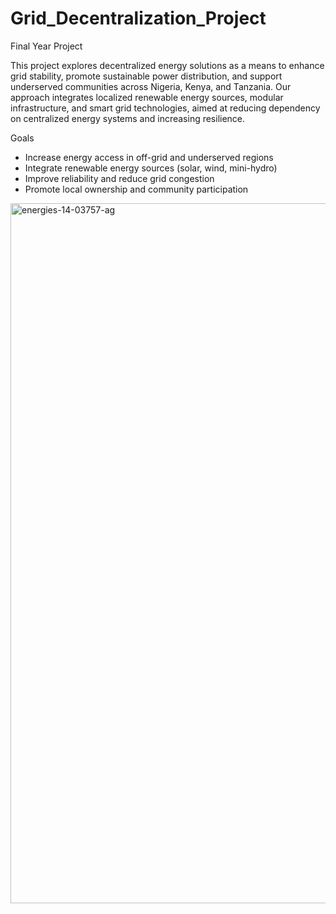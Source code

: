 # Grid_Decentralization_Project
Final Year Project

This project explores decentralized energy solutions as a means to enhance grid stability, promote sustainable power distribution, and support underserved communities across Nigeria, Kenya, and Tanzania.
Our approach integrates localized renewable energy sources, modular infrastructure, and smart grid technologies, aimed at reducing dependency on centralized energy systems and increasing resilience.

Goals
- Increase energy access in off-grid and underserved regions
- Integrate renewable energy sources (solar, wind, mini-hydro)
- Improve reliability and reduce grid congestion
- Promote local ownership and community participation


<img width="2200" height="1120" alt="energies-14-03757-ag" src="https://github.com/user-attachments/assets/4969d781-cfc5-43cf-bfe1-9bbe42d4582d" />
